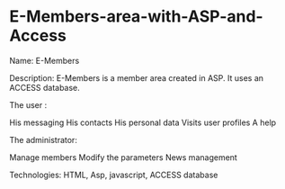 # E-Members-area-with-ASP-and-Access

Name: E-Members

Description:
E-Members is a member area created in ASP. It uses an ACCESS database.

The user :

His messaging
His contacts
His personal data
Visits user profiles
A help

The administrator:

Manage members
Modify the parameters
News management

Technologies: HTML, Asp, javascript, ACCESS database
